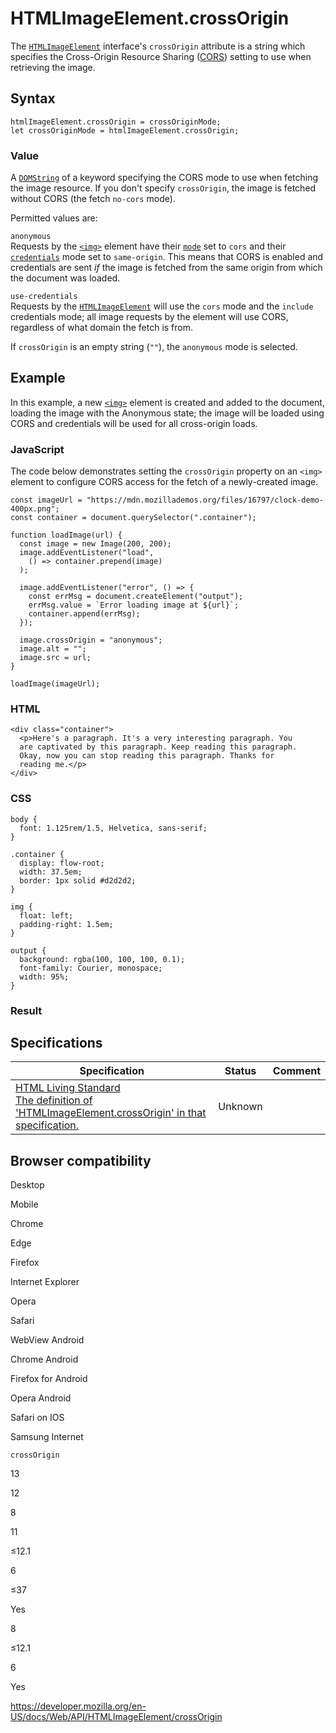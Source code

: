 HTMLImageElement.crossOrigin
============================

The [`HTMLImageElement`](../htmlimageelement) interface's `crossOrigin` attribute is a string which specifies the Cross-Origin Resource Sharing ([CORS](https://developer.mozilla.org/en-US/docs/Glossary/CORS)) setting to use when retrieving the image.

Syntax
------

    htmlImageElement.crossOrigin = crossOriginMode;
    let crossOriginMode = htmlImageElement.crossOrigin;

### Value

A [`DOMString`](../domstring) of a keyword specifying the CORS mode to use when fetching the image resource. If you don't specify `crossOrigin`, the image is fetched without CORS (the fetch `no-cors` mode).

Permitted values are:

`anonymous`  
Requests by the [`<img>`](https://developer.mozilla.org/en-US/docs/Web/HTML/Element/img) element have their [`mode`](../request/mode) set to `cors` and their [`credentials`](../request/credentials) mode set to `same-origin`. This means that CORS is enabled and credentials are sent *if* the image is fetched from the same origin from which the document was loaded.

`use-credentials`  
Requests by the [`HTMLImageElement`](../htmlimageelement) will use the `cors` mode and the `include` credentials mode; all image requests by the element will use CORS, regardless of what domain the fetch is from.

If `crossOrigin` is an empty string (`""`), the `anonymous` mode is selected.

Example
-------

In this example, a new [`<img>`](https://developer.mozilla.org/en-US/docs/Web/HTML/Element/img) element is created and added to the document, loading the image with the Anonymous state; the image will be loaded using CORS and credentials will be used for all cross-origin loads.

### JavaScript

The code below demonstrates setting the `crossOrigin` property on an `<img>` element to configure CORS access for the fetch of a newly-created image.

    const imageUrl = "https://mdn.mozillademos.org/files/16797/clock-demo-400px.png";
    const container = document.querySelector(".container");

    function loadImage(url) {
      const image = new Image(200, 200);
      image.addEventListener("load",
        () => container.prepend(image)
      );

      image.addEventListener("error", () => {
        const errMsg = document.createElement("output");
        errMsg.value = `Error loading image at ${url}`;
        container.append(errMsg);
      });

      image.crossOrigin = "anonymous";
      image.alt = "";
      image.src = url;
    }

    loadImage(imageUrl);

### HTML

    <div class="container">
      <p>Here's a paragraph. It's a very interesting paragraph. You
      are captivated by this paragraph. Keep reading this paragraph.
      Okay, now you can stop reading this paragraph. Thanks for
      reading me.</p>
    </div>

### CSS

    body {
      font: 1.125rem/1.5, Helvetica, sans-serif;
    }

    .container {
      display: flow-root;
      width: 37.5em;
      border: 1px solid #d2d2d2;
    }

    img {
      float: left;
      padding-right: 1.5em;
    }

    output {
      background: rgba(100, 100, 100, 0.1);
      font-family: Courier, monospace;
      width: 95%;
    }

### Result

Specifications
--------------

<table><thead><tr class="header"><th>Specification</th><th>Status</th><th>Comment</th></tr></thead><tbody><tr class="odd"><td><a href="https://html.spec.whatwg.org/multipage/#dom-img-crossorigin">HTML Living Standard<br />
<span class="small">The definition of 'HTMLImageElement.crossOrigin' in that specification.</span></a></td><td><span class="spec-">Unknown</span></td><td></td></tr></tbody></table>

Browser compatibility
---------------------

Desktop

Mobile

Chrome

Edge

Firefox

Internet Explorer

Opera

Safari

WebView Android

Chrome Android

Firefox for Android

Opera Android

Safari on IOS

Samsung Internet

`crossOrigin`

13

12

8

11

≤12.1

6

≤37

Yes

8

≤12.1

6

Yes

<a href="https://developer.mozilla.org/en-US/docs/Web/API/HTMLImageElement/crossOrigin" class="_attribution-link">https://developer.mozilla.org/en-US/docs/Web/API/HTMLImageElement/crossOrigin</a>
